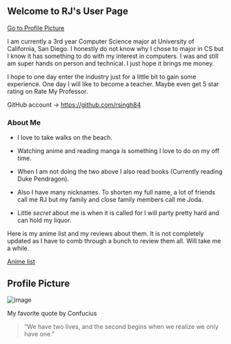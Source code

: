 ## Welcome to RJ's User Page

[Go to Profile Picture](#Profile-Picture)

I am currently a 3rd year Computer Science major at University of California, San Diego. I honestly do not know why I chose to major in CS but I know it has something to do with my interest in computers. I was and still am super hands on person and technical. I just hope it brings me money. 

I hope to one day enter the industry just for a little bit to gain some experience. One day I will like to become a teacher. Maybe even get 5 star rating on Rate My Professor.

GitHub account -> https://github.com/rsingh84

### About Me



- I love to take walks on the beach.
- Watching anime and reading manga is something I love to do on my off time. 
- When I am not doing the two above I also read books (Currently reading Duke Pendragon).
- Also I have many nicknames. To shorten my full name, a lot of friends call me RJ but my family and close family members call me Joda. 

- Little _secret_ about me is when it is called for I will party pretty hard and can hold my liquor. 


Here is my anime list and my reviews about them. It is not completely updated as I have to comb through a bunch to review them all. Will take me a while.

[Anime list](https://myanimelist.net/animelist/SirCobalt)


## Profile Picture
![image](https://github.com/rsingh84/rsingh84.github.io/blob/main/giphy.gif)


My favorite quote by Confucius

> “We have two lives, and the second begins when we realize we only have one.” 
